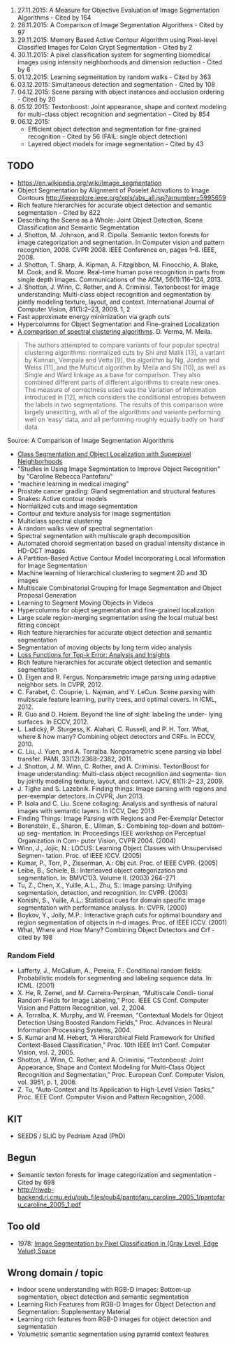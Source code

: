 1. 27.11.2015: A Measure for Objective Evaluation of Image Segmentation Algorithms - Cited by 164
2. 28.11.2015: A Comparison of Image Segmentation Algorithms - Cited by 97
3. 29.11.2015: Memory Based Active Contour Algorithm using Pixel-level
               Classified Images for Colon Crypt Segmentation - Cited by 2
4. 30.11.2015: A pixel classification system for segmenting biomedical images
               using intensity neighborhoods and dimension reduction - Cited by 6
5. 01.12.2015: Learning segmentation by random walks - Cited by 363
6. 03.12.2015: Simultaneous detection and segmentation - Cited by 108
7. 04.12.2015: Scene parsing with object instances and occlusion ordering - Cited by 20
8. 05.12.2015: Textonboost: Joint appearance, shape and context modeling for multi-class object recognition and segmentation - Cited by 854
9. 06.12.2015:
    * Efficient object detection and segmentation for fine-grained recognition - Cited by 56 (FAIL: single object detection)
    * Layered object models for image segmentation - Cited by 43


## TODO

* https://en.wikipedia.org/wiki/Image_segmentation
* Object Segmentation by Alignment of Poselet Activations to Image Contours
  http://ieeexplore.ieee.org/xpls/abs_all.jsp?arnumber=5995659
* Rich feature hierarchies for accurate object detection and semantic
  segmentation - Cited by 822
* Describing the Scene as a Whole: Joint Object Detection, Scene Classification
  and Semantic Segmentation
* J. Shotton, M. Johnson, and R. Cipolla. Semantic texton forests for image
  categorization and segmentation. In Computer vision and pattern recognition,
  2008. CVPR 2008. IEEE Conference on, pages 1–8. IEEE, 2008.
* J. Shotton, T. Sharp, A. Kipman, A. Fitzgibbon, M. Finocchio,
  A. Blake, M. Cook, and R. Moore. Real-time human pose recognition in parts
  from single depth images. Communications of the ACM, 56(1):116–124, 2013.
* J. Shotton, J. Winn, C. Rother, and A. Criminisi. Textonboost for image
  understanding: Multi-class object recognition and segmentation by jointly
  modeling texture, layout, and context. International Journal of Computer
  Vision, 81(1):2–23, 2009. 1, 2
* Fast approximate energy minimization via graph cuts
* Hypercolumns for Object Segmentation and Fine-grained Localization
* [A comparison of spectral clustering algorithms](http://citeseerx.ist.psu.edu/viewdoc/summary?doi=10.1.1.57.6424). D. Verma, M. Meila.

> The authors attempted to compare variants of four popular spectral clustering
> algorithms: normalized cuts by Shi and Malik [13], a variant by Kannan,
> Vempala and Vetta [9], the algorithm by Ng, Jordan and Weiss [11], and the
> Multicut algorithm by Meila and Shi [10], as well as Single and Ward linkage
> as a base for comparison. They also combined different parts of different
> algorithms to create new ones. The measure of correctness used was the
> Variation of Information introduced in [12], which considers the conditional
> entropies between the labels in two segmentations. The results of this
> comparison were largely unexciting, with all of the algorithms and variants
> performing well on ‘easy’ data, and all performing roughly equally badly on
> ‘hard’ data.

Source: A Comparison of Image Segmentation Algorithms

* [Class Segmentation and Object Localization with Superpixel Neighborhoods](http://www.vision.cs.ucla.edu/papers/fulkersonVS09.pdf)
* "Studies in Using Image Segmentation to Improve Object Recognition" by "Caroline Rebecca Pantofaru"
* "machine learning in medical imaging"
* Prostate cancer grading: Gland segmentation and structural features
* Snakes: Active contour models
* Normalized cuts and image segmentation
* Contour and texture analysis for image segmentation
* Multiclass spectral clustering
* A random walks view of spectral segmentation
* Spectral segmentation with multiscale graph decomposition
* Automated choroid segmentation based on gradual intensity distance in HD-OCT
  images
* A Partition-Based Active Contour Model Incorporating Local Information for
  Image Segmentation
* Machine learning of hierarchical clustering to segment 2D and 3D images
* Multiscale Combinatorial Grouping for Image Segmentation and Object Proposal
  Generation
* Learning to Segment Moving Objects in Videos
* Hypercolumns for object segmentation and fine-grained localization
* Large scale region-merging segmentation using the local mutual best fitting
  concept
* Rich feature hierarchies for accurate object detection and semantic
  segmentation
* Segmentation of moving objects by long term video analysis
* [Loss Functions for Top-k Error: Analysis and Insights](http://arxiv.org/abs/1512.00486)
* Rich feature hierarchies for accurate object detection and semantic
  segmentation
* D. Eigen and R. Fergus. Nonparametric image parsing using adaptive neighbor
  sets. In CVPR, 2012.
* C. Farabet, C. Couprie, L. Najman, and Y. LeCun. Scene parsing with
  multiscale feature learning, purity trees, and optimal covers. In ICML, 2012.
* R. Guo and D. Hoiem. Beyond the line of sight: labeling the under- lying
  surfaces. In ECCV, 2012.
* L. Ladický, P. Sturgess, K. Alahari, C. Russell, and P. H. Torr. What, where
  & how many? Combining object detectors and CRFs. In ECCV, 2010.
* C. Liu, J. Yuen, and A. Torralba. Nonparametric scene parsing via label
  transfer. PAMI, 33(12):2368–2382, 2011.
* J. Shotton, J. M. Winn, C. Rother, and A. Criminisi. TextonBoost for image
  understanding: Multi-class object recognition and segmenta- tion by jointly
  modeling texture, layout, and context. IJCV, 81(1):2– 23, 2009.
* J. Tighe and S. Lazebnik. Finding things: Image parsing with regions and
  per-exemplar detectors. In CVPR, Jun 2013.
* P. Isola and C. Liu. Scene collaging: Analysis and synthesis of natural
  images with semantic layers. In ICCV, Dec 2013
* Finding Things: Image Parsing with Regions and Per-Exemplar Detector
* Borenstein, E., Sharon, E., Ullman, S.: Combining top-down and bottom-up seg-
  mentation. In: Proceedings IEEE workshop on Perceptual Organization in Com-
  puter Vision, CVPR 2004. (2004)
* Winn, J., Jojic, N.: LOCUS: Learning Object Classes with Unsupervised Segmen-
  tation. Proc. of IEEE ICCV. (2005)
* Kumar, P., Torr, P., Zisserman, A.: Obj cut. Proc. of IEEE CVPR. (2005)
* Leibe, B., Schiele, B.: Interleaved object categorization and segmentation.
  In: BMVC’03. Volume II. (2003) 264–271
* Tu, Z., Chen, X., Yuille, A.L., Zhu, S.: Image parsing: Unifying
  segmentation, detection, and recognition. In: CVPR. (2003)
* Konishi, S., Yuille, A.L.: Statistical cues for domain specific image
  segmentation with performance analysis. In: CVPR. (2000)
* Boykov, Y., Jolly, M.P.: Interactive graph cuts for optimal boundary and
  region segmentation of objects in n-d images. Proc. of IEEE ICCV. (2001)
* What, Where and How Many? Combining Object Detectors and Crf - cited by 198

### Random Field

* Lafferty, J., McCallum, A., Pereira, F.: Conditional random fields:
  Probabilistic models for segmenting and labeling sequence data. In: ICML.
  (2001)
* X. He, R. Zemel, and M. Carreira-Perpinan, “Multiscale Condi- tional Random
  Fields for Image Labeling,” Proc. IEEE CS Conf. Computer Vision and Pattern
  Recognition, vol. 2, 2004.
* A. Torralba, K. Murphy, and W. Freeman, “Contextual Models for Object
  Detection Using Boosted Random Fields,” Proc. Advances in Neural Information
  Processing Systems, 2004.
* S. Kumar and M. Hebert, “A Hierarchical Field Framework for Unified
  Context-Based Classification,” Proc. 10th IEEE Int’l Conf. Computer Vision,
  vol. 2, 2005.
* Shotton, J. Winn, C. Rother, and A. Criminisi, “Textonboost: Joint
  Appearance, Shape and Context Modeling for Multi-Class Object Recognition and
  Segmentation,” Proc. European Conf. Computer Vision, vol. 3951, p. 1, 2006.
* Z. Tu, “Auto-Context and Its Application to High-Level Vision Tasks,” Proc.
  IEEE Conf. Computer Vision and Pattern Recognition, 2008.

## KIT

* SEEDS / SLIC by Pedriam Azad (PhD)


## Begun
* Semantic texton forests for image categorization and segmentation - Cited by 698
* http://riweb-backend.ri.cmu.edu/pub_files/pub4/pantofaru_caroline_2005_1/pantofaru_caroline_2005_1.pdf


## Too old

* 1978: [Image Segmentation by Pixel Classification in (Gray Level, Edge Value)
  Space](http://ieeexplore.ieee.org/xpl/login.jsp?tp=&arnumber=1675208&url=http%3A%2F%2Fieeexplore.ieee.org%2Fiel5%2F12%2F35173%2F01675208.pdf%3Farnumber%3D1675208)

## Wrong domain / topic
* Indoor scene understanding with RGB-D images: Bottom-up segmentation, object
  detection and semantic segmentation
* Learning Rich Features from RGB-D Images for Object Detection and
  Segmentation: Supplementary Material
* Learning rich features from RGB-D images for object detection and
  segmentation
* Volumetric semantic segmentation using pyramid context features